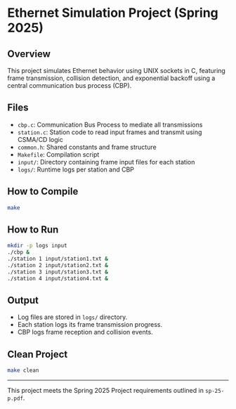 # Ethernet Simulation Project (Spring 2025)

## Overview
This project simulates Ethernet behavior using UNIX sockets in C, featuring frame transmission, collision detection, and exponential backoff using a central communication bus process (CBP).

## Files
- `cbp.c`: Communication Bus Process to mediate all transmissions
- `station.c`: Station code to read input frames and transmit using CSMA/CD logic
- `common.h`: Shared constants and frame structure
- `Makefile`: Compilation script
- `input/`: Directory containing frame input files for each station
- `logs/`: Runtime logs per station and CBP

## How to Compile
```bash
make
```

## How to Run
```bash
mkdir -p logs input
./cbp &
./station 1 input/station1.txt &
./station 2 input/station2.txt &
./station 3 input/station3.txt &
./station 4 input/station4.txt &
```

## Output
- Log files are stored in `logs/` directory.
- Each station logs its frame transmission progress.
- CBP logs frame reception and collision events.

## Clean Project
```bash
make clean
```

---
This project meets the Spring 2025 Project requirements outlined in `sp-25-p.pdf`.
